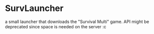 # SurvLauncher
a small launcher that downloads the "Survival Multi" game.
API might be deprecated since space is needed on the server :c


